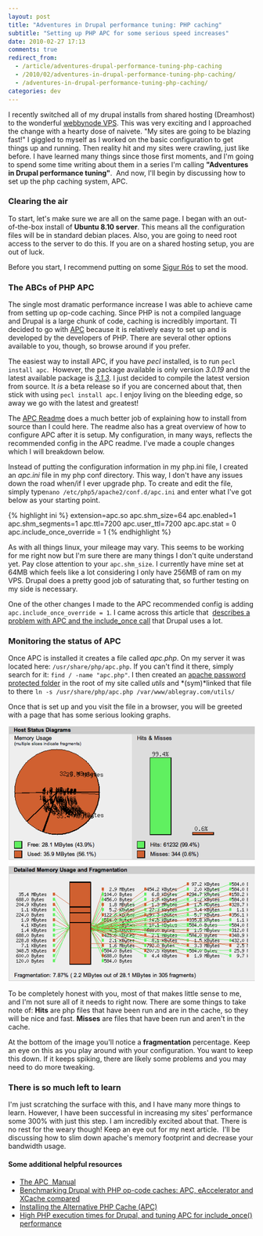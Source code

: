 ```yaml
---
layout: post
title: "Adventures in Drupal performance tuning: PHP caching"
subtitle: "Setting up PHP APC for some serious speed increases"
date: 2010-02-27 17:13
comments: true
redirect_from:
  - /article/adventures-drupal-performance-tuning-php-caching
  - /2010/02/adventures-in-drupal-performance-tuning-php-caching/
  - /adventures-in-drupal-performance-tuning-php-caching/
categories: dev
---
```

I recently switched all of my drupal installs from shared hosting (Dreamhost) to the wonderful [webbynode VPS](http://webbynode.com). This was very exciting and I approached the change with a hearty dose of naivete. "My sites are going to be blazing fast!" I giggled to myself as I worked on the basic configuration to get things up and running. Then reality hit and my sites were crawling, just like before. I have learned many things since those first moments, and I'm going to spend some time writing about them in a series I'm calling **"Adventures in Drupal performance tuning"**.  And now, I'll begin by discussing how to set up the php caching system, APC.

### Clearing the air

To start, let's make sure we are all on the same page. I began with an out-of-the-box install of **Ubuntu 8.10 server**. This means all the configuration files will be in standard debian places. Also, you are going to need root access to the server to do this. If you are on a shared hosting setup, you are out of luck.

Before you start, I recommend putting on some [Sigur Rós](http://lala.com/zykC) to set the mood.

### The ABCs of PHP APC

The single most dramatic performance increase I was able to achieve came from setting up op-code caching. Since PHP is not a compiled language and Drupal is a large chunk of code, caching is incredibly important. TI decided to go with [APC](http://php.net/manual/en/book.apc.php) because it is relatively easy to set up and is developed by the developers of PHP. There are several other options available to you, though, so browse around if you prefer.

The easiest way to install APC, if you have *pecl* installed, is to run `pecl install apc`.  However, the package available is only version *3.0.19* and the latest available package is *[3.1.3](http://pecl.php.net/package/APC)*. I just decided to compile the latest version from source. It *is* a beta release so if you are concerned about that, then stick with using `pecl install apc`. I enjoy living on the bleeding edge, so away we go with the latest and greatest!

The [APC Readme](http://svn.php.net/viewvc/pecl/apc/tags/APC_3_1_3/INSTALL?view=markup) does a much better job of explaining how to install from source than I could here. The readme also has a great overview of how to configure APC after it is setup. My configuration, in many ways, reflects the recommended config in the APC readme. I've made a couple changes which I will breakdown below.

Instead of putting the configuration information in my php.ini file, I created an *apc.ini* file in my php conf directory. This way, I don't have any issues down the road when/if I ever upgrade php. To create and edit the file, simply type`nano /etc/php5/apache2/conf.d/apc.ini` and enter what I've got below as your starting point.

{% highlight ini %}
extension=apc.so
apc.shm_size=64
apc.enabled=1
apc.shm_segments=1
apc.ttl=7200
apc.user_ttl=7200
apc.apc.stat = 0
apc.include_once_override = 1
{% endhighlight %}

As with all things linux, your mileage may vary. This seems to be working for me right now but I'm sure there are many things I don't quite understand yet. Pay close attention to your `apc.shm_size`. I currently have mine set at 64MB which feels like a lot considering I only have 256MB of ram on my VPS. Drupal does a pretty good job of saturating that, so further testing on my side is necessary. 

One of the other changes I made to the APC recommended config is adding `apc.include_once_override = 1`. I came across this article that  [describes a problem with APC and the include_once call](http://2bits.com/articles/high-php-execution-times-drupal-and-tuning-apc-includeonce-performance.html) that Drupal uses a lot. 

### Monitoring the status of APC

Once APC is installed it creates a file called *apc.php*. On my server it was located here: `/usr/share/php/apc.php`. If you can't find it there, simply search for it: `find / -name "apc.php"`. I then created an [apache password protected folder](http://linuxhelp.blogspot.com/2006/02/password-protect-your-website-hosted.html) in the root of my site called *utils* and *(sym)*linked that file to there `ln -s /usr/share/php/apc.php /var/www/ablegray.com/utils/`

Once that is set up and you visit the file in a browser, you will be greeted with a page that has some serious looking graphs.

<img src="/images/posts/APC.png" class="full" />

To be completely honest with you, most of that makes little sense to me, and I'm not sure all of it needs to right now. There are some things to take note of: **Hits** are php files that have been run and are in the cache, so they will be nice and fast. **Misses** are files that have been run and aren't in the cache.

At the bottom of the image you'll notice a **fragmentation** percentage. Keep an eye on this as you play around with your configuration. You want to keep this down. If it keeps spiking, there are likely some problems and you may need to do more tweaking.

### There is so much left to learn

I'm just scratching the surface with this, and I have many more things to learn. However, I have been successful in increasing my sites' performance some 300% with just this step. I am incredibly excited about that. There is no rest for the weary though! Keep an eye out for my next article.  I'll be discussing how to slim down apache's memory footprint and decrease your bandwidth usage.

#### Some additional helpful resources

* [The APC  Manual](http://php.net/manual/en/book.apc.php)
* [Benchmarking Drupal with PHP op-code caches: APC, eAccelerator and XCache compared](http://2bits.com/articles/benchmarking-drupal-with-php-op-code-caches-apc-eaccelerator-and-xcache-compared.html)
* [Installing the Alternative PHP Cache (APC)](http://www.debian-administration.org/articles/574)
* [High PHP execution times for Drupal, and tuning APC for include_once() performance](http://2bits.com/articles/high-php-execution-times-drupal-and-tuning-apc-includeonce-performance.html)
